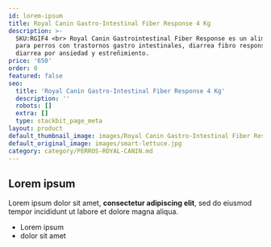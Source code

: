 ```yaml
---
id: lorem-ipsum
title: Royal Canin Gastro-Intestinal Fiber Response 4 Kg
description: >-
  SKU:RGIF4 <br> Royal Canin Gastrointestinal Fiber Response es un alimento seco
  para perros con trastornos gastro intestinales, diarrea fibro responsiva,
  diarrea por ansiedad y estreñimiento.
price: '650'
order: 0
featured: false
seo:
  title: 'Royal Canin Gastro-Intestinal Fiber Response 4 Kg'
  description: ''
  robots: []
  extra: []
  type: stackbit_page_meta
layout: product
default_thumbnail_image: images/Royal Canin Gastro-Intestinal Fiber Response.jpg
default_original_image: images/smart-lettuce.jpg
category: category/PERROS-ROYAL-CANIN.md
---
```

## Lorem ipsum

Lorem ipsum dolor sit amet, **consectetur adipiscing elit**, sed do eiusmod tempor incididunt ut labore et dolore magna aliqua.

- Lorem ipsum
- dolor sit amet